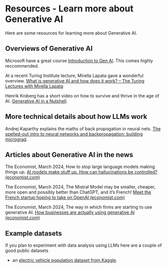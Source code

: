 # Resources - Learn more about Generative AI

Here are some resources for learning more about Generative AI.

##  Overviews of Generative AI

Microsoft have a great course [Introduction to Gen AI](https://github.com/microsoft/generative-ai-for-beginners).  This comes highly reccommended.

At a recent Turing Institute lecture, Mirella Lapata gave a wonderful overview. [What is generative AI and how does it work? – The Turing Lectures with Mirella Lapata](https://www.youtube.com/watch?v=_6R7Ym6Vy_I)

 Henrik Kniberg has a short video on how to survive and thrive in the age of AI. [Generative AI in a Nutshell](https://www.youtube.com/watch?v=2IK3DFHRFfw).

## More technical details about how LLMs work 

Andrej Kaparthy explains the maths of back propogation in neural nets. [The spelled-out intro to neural networks and backpropagation: building micrograd](https://youtu.be/VMj-3S1tku0?si=_guPyeexsGlA7nvn).

## Articles about Generative AI in the news


The Economist, March 2024, How to stop large language models making things up.
[AI models make stuff up. How can hallucinations be controlled? (economist.com)](https://www.economist.com/science-and-technology/2024/02/28/ai-models-make-stuff-up-how-can-hallucinations-be-controlled)

The Economist, March 2024, The Mistral Model may be smaller, cheaper, more open and possibly better than ChatGPT, and it’s French!
[Meet the French startup hoping to take on OpenAI (economist.com)](https://www.economist.com/business/2024/02/26/meet-the-french-startup-hoping-to-take-on-openai)

The Economist, March 2024, The way in which firms are starting to use generative AI.
[How businesses are actually using generative AI (economist.com)](https://www.economist.com/business/2024/02/26/meet-the-french-startup-hoping-to-take-on-openai)



## Example datasets

If you plan to experiment with data analysis using LLMs here are a couple of  good public datasets
* an [electric vehicle population dataset from Kaggle](https://www.kaggle.com/datasets/ratikkakkar/electric-vehicle-population-data).